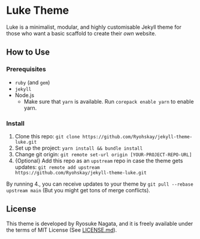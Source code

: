 # Luke Theme

Luke is a minimalist, modular, and highly customisable Jekyll theme for those who want a basic scaffold to create their *own* website.

## How to Use

### Prerequisites

- `ruby` (and `gem`)
- `jekyll`
- Node.js
  - Make sure that `yarn` is available. Run `corepack enable yarn` to enable yarn.

### Install

1. Clone this repo: `git clone https://github.com/Ryohskay/jekyll-theme-luke.git`
2. Set up the project: `yarn install && bundle install`
3. Change git origin: `git remote set-url origin [YOUR-PROJECT-REPO-URL]`
4. {Optional} Add this repo as an `upstream` repo in case the theme gets updates: `git remote add upstream https://github.com/Ryohskay/jekyll-theme-luke.git`

By running 4., you can receive updates to your theme by `git pull --rebase upstream main` (But you might get tons of merge conflicts).

## License
This theme is developed by Ryosuke Nagata, and it is freely available under the terms of MIT License (See [LICENSE.md](https://github.com/Ryohskay/jekyll-theme-luke/blob/main/LICENSE)).

